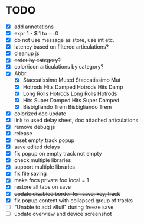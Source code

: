 # TODO

- [x] add annotations
- [x] expr 1 - $i1 to ==0
- [x] do not use message as store, use int etc.
- [x] ~~latency based on filtered articulations?~~
- [x] cleanup js
- [x] ~~order by category?~~
- [x] color/icon articulations by category?
- [x] Abbr.
  - [x] Staccatissimo Muted  Staccatissimo Mut
  - [x] Hotrods Hits Damped  Hotrods Hits Damp
  - [x] Long Rolls Hotrods   Long Rolls Hotrods
  - [x] Hits Super Damped    Hits Super Damped
  - [x] Bisbigliando Trem    Bisbigliando Trem
- [x] colorized doc update
- [x] link to used delay sheet, doc attached articulations
- [x] remove debug js
- [x] release
- [x] reset empty track popup
- [x] save edited delays
- [x] fix popup on empty track not empty
- [x] check multiple libraries
- [x] support multiple libraries
- [x] fix file saving
- [x] make fncs private foo.local = 1
- [x] restore all tabs on save
- [x] ~~update disabled border for: save, key, track~~
- [x] fix popup content with collapsed group of tracks
- [ ] "Unable to add v8ui!" during freeze save
- [ ] update overview and device screenshot
